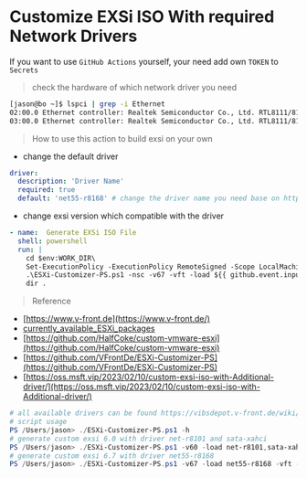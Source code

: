 # Customize EXSi ISO With required Network Drivers

If you want to use `GitHub Actions` yourself, your need add own `TOKEN` to `Secrets`

> check the hardware of which network driver you need

```bash
[jason@bo ~]$ lspci | grep -i Ethernet
02:00.0 Ethernet controller: Realtek Semiconductor Co., Ltd. RTL8111/8168/8411 PCI Express Gigabit Ethernet Controller (rev 07)
03:00.0 Ethernet controller: Realtek Semiconductor Co., Ltd. RTL8111/8168/8411 PCI Express Gigabit Ethernet Controller (rev 07)
```

> How to use this action to build exsi on your own
-  change the default driver
```yaml
driver:
  description: 'Driver Name'
  required: true
  default: 'net55-r8168' # change the driver name you need base on https://vibsdepot.v-front.de/wiki/index.php/List_of_currently_available_ESXi_packages
```
- change exsi version which compatible with the driver
```yaml
- name:  Generate EXSi ISO File
  shell: powershell
  run: |
    cd $env:WORK_DIR\
    Set-ExecutionPolicy -ExecutionPolicy RemoteSigned -Scope LocalMachine
    .\ESXi-Customizer-PS.ps1 -nsc -v67 -vft -load ${{ github.event.inputs.driver }} -ipname ${{ github.event.inputs.tag }}_${{ github.event.inputs.driver }}  # change exsi version like -v60,-v65,-v67,-v70..., make Supportbility ./ESXi-Customizer-PS.ps1 -h
    dir .
```

> Reference

- [https://www.v-front.de](https://www.v-front.de/)
- [currently_available_ESXi_packages](https://vibsdepot.v-front.de/wiki/index.php/List_of_currently_available_ESXi_packages)
- [https://github.com/HalfCoke/custom-vmware-esxi](https://github.com/HalfCoke/custom-vmware-esxi)
- [https://github.com/VFrontDe/ESXi-Customizer-PS](https://github.com/VFrontDe/ESXi-Customizer-PS)
- [https://oss.msft.vip/2023/02/10/custom-exsi-iso-with-Additional-driver/](https://oss.msft.vip/2023/02/10/custom-exsi-iso-with-Additional-driver/)
```powershell
# all available drivers can be found https://vibsdepot.v-front.de/wiki/index.php/List_of_currently_available_ESXi_packages
# script usage
PS /Users/jason> ./ESXi-Customizer-PS.ps1 -h
# generate custom exsi 6.0 with driver net-r8101 and sata-xahci
PS /Users/jason> ./ESXi-Customizer-PS.ps1 -v60 -load net-r8101,sata-xahci -vft -nsc -ipname ESXi-Customizer-exsi-60-net-r8101 
# generate custom exsi 6.7 with driver net55-r8168
PS /Users/jason> ./ESXi-Customizer-PS.ps1 -v67 -load net55-r8168 -vft -nsc -ipname ESXi-Customizer-exsi-67-net55-r8168
```
